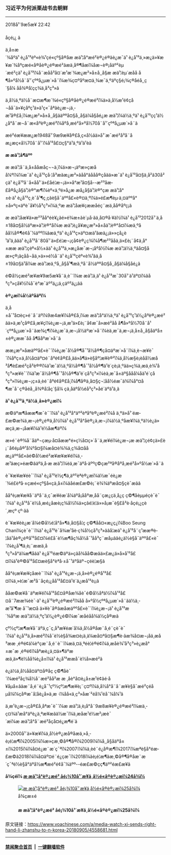 ### 习近平为何派栗战书去朝鲜
------------------------

<div class="published">
 <span class="date" title="ä¸­å½æ¶é´">
  <time datetime="2018-09-05T22:42:08+08:00">
   2018å¹´9æ5æ¥ 22:42
  </time>
 </span>
</div>
<br/>
<div class="wsw">
 <span class="dateline">
  åçé¡¿ â
 </span>
 <p>
  ä¸­å±æ´¾åºä¹ è¿å¹³èº«è¾¹çé«çº§å®åæ æä¹¦å°æé²è®¿é®ãè¿æ¯ä¹ è¿å¹³ä¸»æ¿ä»¥æ¥æ´¾åºçæé«å®åè®¿é®æé²ãæä¸å®¶åæï¼åæ¬è®¡åäº²èµ´æé²çä¹ è¿å¹³ï¼å¨æåå³å¤´æ¹æ´¾æ¿æ²»å±å¸¸å§æ æä¹¦èµ´æåå å¶å»ºå½å¨å¹´çºªå¿µæ´»å¨ï¼æ¾ç¤ºåºæ­¤ä¸¾æ¯ä¸ºäºç§é¡¾ç®åéå¸¸ç´§å¼ åå¾®å¦çç¾ä¸­å³ç³»ã
 </p>
 <p>
  ä¸­å½ä¸ºä½å¨æ­¤æ¶æ´¾é«çº§å®åè®¿é®æé²ï¼ä»ä¸­å½æ¹é¢çå¬åå¯ä»¥çåºç¹ä»ä¹ç«¯åªãè¿æ¬¡ä¸­æ¹å®£å¸ï¼æ¿æ²»å±å¸¸å§ãäººå¤§å¸¸å§ä¼å§åé¿æ æä¹¦ï¼ä½ä¸ºä¹ è¿å¹³çç¹ä½¿å°å¨æ¬å¨æ«åºè®¿æé²ï¼åºå¸­æé²å»ºå½70å¨å¹´çºªå¿µæ´»å¨ã
 </p>
 <p>
  æé²éæ¥ææ¿æ1948å¹´9æ9æ¥å®£å¸ç«å½ãä»å¹´æ¯æé²å³å¨åæ¿æç«å½70å¨å¹´ï¼å¹³å£¤ç§°ä¹ä¸ºä¹ä¹èã
 </p>
 <p>
  <strong>
   æ æä¹¦å¶äºº
  </strong>
 </p>
 <p>
  æ æä¹¦å¨ä¸­å±ååæåç¬¬ä¸ï¼ä»æ¬¡äºæ»çæåå¼ºï¼ï¼æ¯ä¹ è¿å¹³çå·¦å³æãæ¿æ²»âåå°âååå®çåãä»æ¯ä¹ è¿å¹³å¤§ä¸å²ã30å²çä¹ è¿å¹³å¨å«åå¹´ä»£åé¦æ¬¡ä»»å°æ¹å¤§å--æ²³åæ­£å®å¿å§ä¹¦è®°æ¶ï¼èº«ä¸ºé»å¿æ æå¿å§ä¹¦è®°çæ æä¹¦å°±è·ä¹ è¿å¹³ç¸è¯å¹¶ç¸çãè§å¯äººå£«è®¤ä¸ºï¼ä»é£æ¶èµ·ä¸¤äººå°±å»ºç«äºè¯å¥½å³ç³»ï¼ä¸ºæ æä¹¦åæ¥çææåéç¨æä¸åå®åºç¡ã
 </p>
 <p>
  æ æä¹¦åæ¥ä»æ²³åå°éè¥¿ãé»é¾æ±ãè´µå·ãä¸­å¤®å·¥ä½ï¼ä¹ è¿å¹³2012å¹´ä¸­å±18å¤§å½äºæ»ä¹¦è®°åï¼æ æä¹¦è¿å¥æ¿æ²»å±åä¹¦è®°å¤ï¼æä¸ºååå½å®¶é¢å¯¼äººï¼âæä¸ºä¹ è¿å¹³ç»äº¤æä¹ãæä¿¡ä»»çå¿è¹ä¹ä¸âãä¹ è¿å¹³å¨80å¹´ä»£é¦æ¬¡çå¢è®¿ç¾ï¼å¶æ²³ååä¸ä»£è¡¨å¢ä¸­å°±ææ æä¹¦çèº«å½±ãä¹ è¿å¹³ä¸»æ¿åæ¯æ¬¡åºå½ï¼æ æä¹¦ä½ä¸ºâå¤§åæ»ç®¡âçåå¬åä¸»ä»»é½å¨ä¹ è¿å¹³çèº«è¾¹ãä¸­å±19å¤§ä¹åï¼æ æä¹¦æä¸ºå¸¸å§å¹¶æä¸ºå¨å½äººå¤§å¸¸å§ä¼å§åé¿ã
 </p>
 <p>
  é©å½çæé²æ¥æ¥9æ5æ¥å¨ä¸è¯´ï¼æ æä¹¦ä¸ä¹ è¿å¹³æ¯30å¹´ä¹äº¤ï¼âå³ç³»çå¥½ï¼å¯è°æ¯äº²ä¿¡ä¸­çäº²ä¿¡ãâ
 </p>
 <p>
  <strong>
   è®¿æï¼å½äºåäºï¼
  </strong>
 </p>
 <p>
  ä¸­å±å¯¹å¤èç»é¨å¨äºï¼9æ4æ¥ï¼å®£å¸ï¼æ æä¹¦å°ä½ä¸ºä¹ è¿å¹³ç¹ä½¿åºè®¿æé²ãä»ä¸­æ¹çå®£å¸æ¥çï¼è¿æ¬¡ä¸­æ¹ä»£è¡¨å¢æ¯å»æé²åå å¶å»ºå½70å¨å¹´çºªå¿µæ´»å¨ãæ¾ç¶ï¼è¿æ¯ä¸æ¬¡å½äºæ´»å¨ï¼èä¸æ¯ä¸æ¬¡ä¸­å±å¸¸å§åäºå±±è®¿ææ¯åå å¶ååºæ´»å¨ã
 </p>
 <p>
  ææ¿æ²»åæäººå£«è¯´ï¼è¿æ¯å½å®¶å¯¹å½å®¶çå¤äºæ´»å¨ï¼ä¸è¬æ¥è¯´ï¼åºç±ä¸­å½å¤äº¤é¨åºé¢å®£å¸ãä»å¶ä»è§åº¦æ¥è®²ï¼ä¸­å½æ§è¡èåå½æå³å¶è£æé²çå³è®®ï¼ä¹æ¯ä½ä¸ºå½å®¶å¯¹å½å®¶ä¹é´çè¡ä¸ºãä»ç¾ä¸­æä¸è¾¹å³ç³»æ¥è¯´ï¼ä¹æ¯å½å®¶å¯¹å½å®¶ä¹é´çå³ç³»ï¼èä¸æ¯å±äº§ååå¼åä¹é´çå³ç³»ï¼è¿æ¬¡ç±ä¸­èé¨åºé¢å®£å¸ï¼å¶å®ä¸å¤§ç¬¦åå½éæ¯ä¾ï¼å°¤å¶æ¯å¨ç®åéå¸¸å¾®å¦åç´§å¼ çä¸åäºå½éå³ç³»åé´äºä¹ä¸ã
 </p>
 <p>
  <strong>
   ä¹ è¿å¹³ä¸ºä½ä¸å»è®¿æï¼
  </strong>
 </p>
 <p>
  æ©äºæ¶åææ¶æ¯è¯´ï¼ä¹ è¿å¹³å°äº²èªåºè®¿æé²ï¼å ä¸ºä»å¹´éæ­£æ©æ¾ä¸æ¬¡è®¿é®ä¸­å½ï¼ä¹ è¿å¹³å°åè®¿ä¸æ¬¡ï¼ä½ä¸ºåæ¥ï¼ä¸ºä½è¿ä»æçä¸æ¬¡åæ¥ï¼ä¹é½åæ¶äºï¼
 </p>
 <p>
  æ»é¨è®¾å¨åäº¬çæµ·å¤åææ°é»ç½å¤ç»´å¨ä¸æ¥éï¼è¿æ¬¡æ æä¹¦çé¢çä»£è¡¨å¢éµå®¹å¼ºå¤§ï¼æå¤è¾¾ä¸ç¾å¤ååæ¿äººå£«ãé©å½æé²æ¥æ¥æ¥éï¼ä¸­æ¹âæç»éæ©âäºä¸å·æ æä¹¦ï¼èä¸æ¯äºå·äººç©çæ²ªå®åºå¸­æé²å»ºå½æ´»å¨ã
 </p>
 <p>
  è¯¥æ¥æ¥éè¯´ï¼ä¹ è¿å¹³è½ç¶ä¸äº²èªè®¿æï¼ä½æ¯éè¿æ´¾é£èªå·±çæé«çº§å«çä¸å±ï¼âåéæ­£æ©è¡¨è¾¾äºæå¤§çè¯æãâ
 </p>
 <p>
  åå°è¡æ¥æ¥å¨äºå¨ä¸ç¯æ¥éæ´å¼äºå¡ååºæ¸åå¨çæ¿ç­ä¸­å¿ç ç©¶åèµµéçè¯è¯´ï¼ä¹ è¿å¹³å¯è½å¸æé¿åæè¡ç¾å½ï¼ä»çâé¦è¦ä»»å¡æ¯è§£å³è·åçé¡¿çè´¸æçº çº·ãâ
 </p>
 <p>
  è¯¥æ¥éè¿æ´å¼é©å½é¦å°å»¶ä¸å¤§å­¦ç ç©¶åå¤«æ¿ç¿ï¼Boo Seung Chanï¼çè¯è¯´ï¼ä¹ è¿å¹³è¯å¾æ¹åè·ç¾å½çå³ç³»ãâå¦æä¹ è¿å¹³å¨ç¹ææ®è­¦åä¹åè®¿é®å¹³å£¤ï¼é£å¯è½æ¶åç¾å½å¯¹åå³ç¨æåµãâè¿ä½è§å¯äººå£«è¯´ï¼è¿å¹¶ä¸è¡¨ææä¸­å³ç³»å°ä¼æ¶åãä¹ è¿å¹³éæ©äºä»çâå¾åå©æâä»£æ¿ä»å»å¹³å£¤ï¼ä¹è®©å¹³å£¤æè§å°èªå·±å¯¹äºåäº¬çéè¦æ§ã
 </p>
 <p>
  åå°è¡æ¥æ¥çåæè¯´ï¼ä¹ è¿å¹³è¿æ¬¡ä¸å»è®¿é®å¹³å£¤ï¼ä¸»è¦æ¯æ³å¨åçé¡¿åå¹³å£¤ä¹é´ä¿æå¹³è¡¡ã
 </p>
 <p>
  ååæ©æ¥å¨äºæ¥éï¼å¹³å£¤å®åæ¾åè¯é©å½åªä½ï¼å¹³å£¤å¨7ææ¾éè¯·ä¹ è¿å¹³è®¿é®æé²ï¼åå å»ºå½çºªå¿µæ´»å¨ãä½ä¸­æ¹å¹¶æ å¯¹æ­¤å ä»¥è¯å®ãæåæäººå£«è¯´ï¼è¿æ¬¡ä¹ è¿å¹³æ´¾åºæ æä¹¦ä½ä¸ºç¹ä½¿è®¿é©ï¼æ¯æåéåå¾ä½çå®æã
 </p>
 <p>
  çº½çº¦æ¶æ¥å¨äºä¸ç¯ç¸å³æ¥éæ´å¼ä¸­å½å®åæ¨å¸é¨çè¯è¯´ï¼ä¹ è¿å¹³ä¸å»æé²ï¼å¯è½è§å¾æ­¤è¡ä¸ä¼æå¤ªå¤§æ¶è·ãæ¾å¤æ¬¡åä¸æå³ææ ¸é®é¢ä¼è°çæ¨å¸é¨è¯´ï¼æä¸¤ä¸ªéè¦é®é¢ï¼ä¸­æåè¾¹å³ç³»è¿æå°±æ¯æ ¸é®é¢ï¼åªæè¿ä¸¤ä»¶äºææä¸ä»¶è½åå¾è¿å±ï¼ä¹ è¿å¹³ææå¯è½å»æé²ã
 </p>
 <p>
  è¿ä½ä¸­å½åå¤äº¤å®åç ç©¶åè¯´ï¼æé²åç¾å½å¨æé²åå²æ æ ¸åè°å¤è¿å±æ¹é¢âé·å¥åµå±âãæ¨å¸é¨è¿å¯¹çº½çº¦æ¶æ¥è¡¨ç¤ºï¼ä¸­å½å°å¨å¨æ¥è§å¯æé²çéåµå¼ï¼çå®æ¯å¦åè¿å»ä¸æ ·ï¼åå«ä¸ç³»åæ´²éå¼¹éå¯¼å¼¹ã
 </p>
 <p>
  ä¸­æ¹è¿æ¬¡çå®£å¸åªæ¯è¯´ï¼æ æä¹¦ä¸è¡å°å¨9æ8æ¥è®¿é®æé²ï¼æä¸­ç¤¾ä¹æå°äºè¿ä¸ªæ¥æãä½æ¯ï¼ä¸­æåæ¹é½æ²¡æè¯´æï¼æ æä¹¦å°å¨æé²åçå¤é¿æ¶é´ã
 </p>
 <p>
  ä»2000å¹´ä»¥æ¥ï¼ä¸­å½è®¿æå®åæä¸»å¸­è¡é¦æ¶ï¼2005ï¼ï¼æ»çæ¸©å®¶å®ï¼2009ï¼ï¼å¸¸å§åäºå±±ï¼2015ï¼ï¼å¤é¿æ¨æ´ç¯ªï¼2007ï¼ï¼ä¸­èé¨é¿å®æ¶ï¼2017ï¼æªè§å°éæ­£æ©ã2018ï¼ï¼å¤äº¤é¨é¿çæ¯ï¼2018ï¼ãè¡é¦æ¶ãæ¸©å®¶å®åæ¨æ´ç¯ªé½è§å°äºå½æ¶æé²é¢å¯¼äºº--éæ­£æ©çç¶äº²éæ­£æ¥ã
 </p>
 <p>
  <strong>
   å¾çéï¼
   <a class="wsw__a" href="https://www.voachinese.com/a/4446640.html">
    <span class="title">
     æ æä¹¦å°è®¿æé² åé¡¾10å¹´æ¥ä¸­å½é«å®è®¿æï¼24å¾ï¼
    </span>
   </a>
  </strong>
 </p>
 <div class="wsw__embed">
  <figure class="media-gallery-embed overlay-wrap js-media-expand" data-lbox-gallery="true" data-lbox-gallery-url="/a/4446640.html">
   <a href="https://www.voachinese.com/a/4446640.html" title="æ æä¹¦å°è®¿æé² åé¡¾10å¹´æ¥ä¸­å½é«å®è®¿æï¼25å¾ï¼">
    <div class="img-wrap">
     <div class="thumb thumb16_9">
      <img alt="æ æä¹¦å°è®¿æé² åé¡¾10å¹´æ¥ä¸­å½é«å®è®¿æï¼25å¾ï¼" src="https://gdb.voanews.com/701F9D85-91A2-4992-BB98-E8664C454989_w250_r1_s.jpg"/>
     </div>
     <span class="ico ico-gallery ico--media-type ico--xl">
     </span>
     <span class="ico ico-gallery ico--media-expand ico--rounded">
     </span>
    </div>
   </a>
   <figcaption class="d-flex flex-wrap overlay-content">
    <span class="label label--media label--inverted m-l-sm">
     å¾çæ±é
    </span>
    <h4 class="title title--media title--inverted m-l-sm">
     æ æä¹¦å°è®¿æé² åé¡¾10å¹´æ¥ä¸­å½é«å®è®¿æï¼25å¾ï¼
    </h4>
   </figcaption>
   <div>
    <div data-lbox-gallery-item-src="https://gdb.voanews.com/701F9D85-91A2-4992-BB98-E8664C454989_w1024_q10_s.jpg" data-lbox-gallery-item-title="2018å¹´4æ16æ¥ï¼æé²é¢å¯¼äººéæ­£æ©åå¶å¤«äººæéªä¸»åä¸­å±ä¸­å¤®å¯¹å¤èç»é¨é¨é¿å®æ¶å¨å¹³å£¤è§çä¸­å½è­è¾èå§ãçº¢è²å¨å­åãååæ¼åä¸èµ·é¼æãæ­¤åï¼æéªä¸»åæé²é«å±å®åè§çäºä¸­å½è­è¾èå¢æ¼åºçèå§ãåèµå°ããèå¨2017å¹´11æï¼å®æ¶ä»¥ä¸­å±ä¸­å¤®æ»ä¹¦è®°ä¹ è¿å¹³ç¹ä½¿çèº«ä»½è®¿é®æé²ï¼ç®çæ¯åéæ­£æ©éæ¥ä¸­å±åä¹å¤§çæåµï¼ å´å¨å¹³å£¤åå°å·éï¼æ²¡è§å°éæ­£æ©ã">
    </div>
    <div data-lbox-gallery-item-src="https://gdb.voanews.com/D94DC023-D006-4FE2-860F-2C6ADF82BF34_w1024_q10_s.jpg" data-lbox-gallery-item-title="æé²ä¸­å¤®éè®¯ç¤¾2018å¹´5æ3æ¥åå¸çè¿å¼ ç§çä¸­ï¼ä¸­å½å½å¡å§åå¼å¤é¿çæ¯å¨è®¿é®å¹³å£¤æé´ç­¾åæèé¢è¯ï¼åé¢çç»ä½é¢æä¼¼ä¹æ¯1950å¹´ä»£æè°ä¸­å½å¿æ¿åå¨æé²ã">
    </div>
    <div data-lbox-gallery-item-src="https://gdb.voanews.com/2813C640-077B-4FF9-9210-0A861FDA4F61_w1024_q10_s.jpg" data-lbox-gallery-item-title="2018å¹´3æ17æ¥ï¼æ°å½éçä¸­å½äººå¤§å§åé¿æ æä¹¦å¨å¨å½äººå¤§å¨ä½ä¼è®®ä¸ææå®ªæ³ï¼å®£èªå°±èãä¸­å½åæé²å®æ¹åªä½9æ4æ¥åæ¶åæè¯´ï¼åºæé²å³å¨ååæ¿åºçéè¯·ï¼ä¸­å½å±äº§åä¸­å¤®æ¿æ²»å±å¸¸å§ãä¸­å½å¨å½äººå¤§å§åé¿æ æä¹¦9æ8æ¥çä¸­å½åæ¿ä»£è¡¨å¢è®¿é®æé²ï¼åºç¥æé²å»ºå½70å¨å¹´ãä¸­æå®åªé½æ²¡æè¯´ææ æä¹¦å°å¨æé²éçå¤é¿æ¶é´ã">
    </div>
    <div data-lbox-gallery-item-src="https://gdb.voanews.com/A9CFB9BA-67BA-4DB1-AC35-E21AB2CE3791_w1024_q10_s.jpg" data-lbox-gallery-item-title='2018å¹´3æä¸­å½äººå¤§ä¼è®®ä¸çä¹ è¿å¹³ãæ æä¹¦åæåå¼ºãå½æ¶ï¼ä¹ è¿å¹³ä¸å³å°åºä»»äººå¤§å¸¸å§ä¼å§åé¿çæ æä¹¦é¢é¢äº¤è°ï¼ä½ä¸ä¸­å±ååæåç¬¬äºçæ»çæåå¼ºæå°äºå¨ã9æ8æ¥å¼å§ï¼&lt;span style="font-size: 1em;"&gt;æ æä¹¦å°ä½ä¸ºä¸­å½åæ¿å¤´å·äººç©ä¹ è¿å¹³çç¹ä½¿è®¿æã&lt;/span&gt;&lt;span style="font-size: 1em;"&gt;èæ­¤åä¸ç´ææ¥éè¯´ï¼æé²æ¹é¢éè¯·ä¹ è¿å¹³9æè®¿é®æé²ï¼èä»ï¼ä¹ è¿å¹³ä¸å»ï¼èè®©æ æä¹¦ä½ä¸ºç¹å«ä»£è¡¨è®¿æï¼å¼åå¤çç§ç§è§£è¯»ã&lt;/span&gt;'>
    </div>
    <div data-lbox-gallery-item-src="https://gdb.voanews.com/3D1CF2B9-4F42-4B6A-8A62-55AB0352F489_w1024_q10_s.jpg" data-lbox-gallery-item-title="æ æä¹¦æ¾ç»å¤æ¬¡åºè®¿ï¼å¾ä¸º2017å¹´4æ26æ¥ä¿ç½æ¯æ»ç»å¼æåºç±³å°&amp;middot;æ®äº¬åä¸­å±ä¸­å¤®åå¬åä¸»ä»»æ æä¹¦å¨ä¿ç½æ¯è«æ¯ç§åéå§æå®«ä¼æ¤æ¶æ¡æã">
    </div>
    <div data-lbox-gallery-item-src="https://gdb.voanews.com/1E0A0FBA-8071-41B7-BF6C-5B608850B5C0_w1024_q10_s.jpg" data-lbox-gallery-item-title="æ æä¹¦æ¾ç»éåä¹ è¿å¹³åºè®¿ç¾å½ï¼å¾ä¸º2015å¹´9æ22æ¥ä¸­å½å½å®¶ä¸»å¸­ä¹ è¿å¹³å¨è¥¿éå¾çæå®´ä¸åç¾å½åä¸­å½çä¿¡æ¯ç§æå¬å¸çé¦å¸­æ§è¡å®ä»¬åè¡¨æ¿ç­æ¼è®²æ¶ï¼ä¸­å±ä¸­å¤®åå¬åä¸»ä»»æ æä¹¦åç¾å½ä¼ä¸å®¶æ¯å°&amp;middot;çè¨åå¤«äººæ¢ç³è¾¾&amp;middot;çè¨å¨å¾å¬ã">
    </div>
    <div data-lbox-gallery-item-src="https://gdb.voanews.com/F52DAF51-28D9-4F80-86BD-8399A28DA527_w1024_q10_s.jpg" data-lbox-gallery-item-title="2013å¹´3æ23æ¥ä¸­å±ä¸­å¤®åå¬åä¸»ä»»æ æä¹¦ï¼ç¿»è¯ï¼ä¹ è¿å¹³ï¼çæ²ªå®ï¼æ¨æ´ç¯ªï¼ä»å·¦å°å³ï¼å¨ä¿ç½æ¯å½å®¶æé©¬ãï¼ç¾å½ä¹é³ç½æ¡¦ææï¼">
    </div>
    <div data-lbox-gallery-item-src="https://gdb.voanews.com/7F584384-BAFC-4F47-8E32-34B5A4D18996_w1024_q10_s.jpg" data-lbox-gallery-item-title="2009å¹´10æ5æ¥ï¼å¨å¹³å£¤å½å®¾é¦ï¼ä¸­å½å½å¡é¢æ»çæ¸©å®¶å®åæé²é¢å¯¼äººéæ­£æ¥ä»ç»ä¸­æ¹èµ éçç¤¼åãè¿æ¯18å¹´æ¥ä¸­å½æ»çç¬¬ä¸æ¬¡è®¿é®æé²ãæ¸©å®¶å®æ­¤è¡è¿å­åæè°çä¸­å½äººæ°å¿æ¿åçå£«éµå­ï¼ç»æ¯å²¸è±å¢ç®è±ã">
    </div>
    <div data-lbox-gallery-item-src="https://gdb.voanews.com/BFBBAF36-35B2-47D9-BAD4-3D6576AA0F44_w1024_q10_s.jpg" data-lbox-gallery-item-title="2008å¹´6æ18æ¥ï¼ä¸­å½å½å®¶å¯ä¸»å¸­ä¹ è¿å¹³åæé²é¢å¯¼äººéæ­£æ¥å¨å¹³å£¤èµ°åä¼è®®åãè¿æ¯ä¹ è¿å¹³å°±ä»»å½å®¶å¯ä¸»å¸­åçç¬¬ä¸æ¬¡åºè®¿ãä½ä¹ è¿å¹³å°±ä»»ä¸­å±æ»ä¹¦è®°ä¹åï¼å¯¹æé²å·æ·¡ï¼æ²¡å»è®¿é®è¿ã2018å¹´3æéæ­£æ©è®¿ååï¼ä¸¤å½å³ç³»æ¹åã 4æä¸­æ¬ï¼ç¾å½æçº¿çµè§å°CNNæ¥éè¯´ï¼ä¹ è¿å¹³åå¤å°½å¿«è®¿é®æé²ãä¸­å½å¤äº¤é¨åè¨äººåæ¥è¹å¨ä¾è¡è®°èä¼ä¸è¯´ï¼å¥¹ä¸äºè§£æå³ä¹ è¿å¹³è®¡åè®¿é®æé²çä¿¡æ¯ï¼ä½ä¸­å½åæé²æé«å±äºè®¿çä¼ ç»ãéæ­£æ©è®¿é®åäº¬æé´æ¾éè¯·ä¹ è¿å¹³è®¿é®æé²ï¼ä¹ è¿å¹³å½æ¶æ¬£ç¶æ¥åã&lt;br /&gt;
&amp;nbsp;">
    </div>
    <div data-lbox-gallery-item-src="https://gdb.voanews.com/06C264BF-C1E2-4682-BBBA-83B0FEC2F214_w1024_q10_s.jpg" data-lbox-gallery-item-title="æé²ä¸­å¤®éè®¯ç¤¾2018å¹´5æ3æ¥åå¸çè¿å¼ ç§çä¸­ï¼ä¸­å½å½å¡å§åå¼å¤é¿çæ¯å¨è®¿é®å¹³å£¤æé´åæé²å¤ç¸æåæµ©å¨é¤æ¡æç¢°æ¯ã">
    </div>
    <div data-lbox-gallery-item-src="https://gdb.voanews.com/3E255BEF-590C-4E43-82FA-B20834BD0E3D_w1024_q10_s.jpg" data-lbox-gallery-item-title="2018å¹´4æ15æ¥ï¼æé²é¢å¯¼äººéæ­£æ©åå¶å¤«äººæéªä¸»åä¸­å±ä¸­å¤®å¯¹å¤èç»é¨é¨é¿å®æ¶å¨å¹³å£¤ãæ¥æ¬è¯»åæ°é»4æä¸­æ¬æ´å¼å¤ä½ç¥æäººå£«çè¯è¯´ï¼æé²å®ååå®æ¶è®¨è®ºäºä¹ è¿å¹³è®¿æçè®®é¢ï¼æé²æ¹é¢å¸æä¹ è¿å¹³æ©æ¥è®¿é®å¹³å£¤ã">
    </div>
    <div data-lbox-gallery-item-src="https://gdb.voanews.com/7C76869C-74C0-4872-AF77-CBF9A3ECBC97_w1024_q10_s.jpg" data-lbox-gallery-item-title="2018å¹´4æ16æ¥ï¼æé²é¢å¯¼äººéæ­£æ©åå¶å¤«äººæéªä¸»åä¸­å±ä¸­å¤®å¯¹å¤èç»é¨é¨é¿å®æ¶ä»¥åè­è¾èå§ãçº¢è²å¨å­åãçæ¼åå¨å¹³å£¤ãæé²åä¸¤ä»£é¢å¯¼äººéæ¥æåéæ­£æ¥å¨åºå½è®¿é®æèä¼è§å¤å®¾æ¶ï¼ä¸ååå¤«äººãèéæ­£æ©ä¸åï¼æéªä¸»åå å¤äºæ´»å¨ã">
    </div>
    <div data-lbox-gallery-item-src="https://gdb.voanews.com/04C1C32C-72FC-42BA-A6E3-FB68321E6103_w1024_q10_s.jpg" data-lbox-gallery-item-title="2018å¹´4æ15æ¥ï¼æé²é¢å¯¼äººéæ­£æ©å¨å¹³å£¤ä¼è§ä¸­å±ä¸­å¤®å¯¹å¤èç»é¨é¨é¿å®æ¶ã">
    </div>
    <div data-lbox-gallery-item-src="https://gdb.voanews.com/97F7617D-5B07-4B29-A960-8CDEEF82D85C_w1024_q10_s.jpg" data-lbox-gallery-item-title="2018å¹´4æ13æ¥ï¼æé²äººæ¬¢è¿ä¸­å±ä¸­èé¨é¨é¿å®æ¶ä¸ºé¦çä¸­å½èºæ¯å¢å°å¹³å£¤æºåºãä¸å¤§ç¾¤ä¸­å½æ¼åæµè¾¾æé²åå 4æ31æ¥æ¥å­£åè°èºæ¯èã">
    </div>
    <div data-lbox-gallery-item-src="https://gdb.voanews.com/6F9157CC-808F-406C-932D-36C15108CCB8_w1024_q10_s.jpg" data-lbox-gallery-item-title="2015å¹´10æ10æ¥æé²é¢å¯¼äººéæ­£æ©åä¸­å±æ¿æ²»å±å¸¸å§ååäºå±±(å³äº)ä¸éè§çæé²&amp;quot;å³å¨å&amp;quot;å»ºå70å¨å¹´éåµå¼ãå¨2017å¹´ï¼å¨ä¸­æå³ç³»æ¸è¡æ¸è¿ï¼å·æ·¡ç´§å¼ çæåµä¸ï¼æé²éåµæ²¡æä¸­å½é«å®åå ãèå¨è¿å»çæé²éåµæèå¶ä»å¸ç¤¼ä¸­ï¼ä¸­å½é«å®æ¶æåºå¸­ã">
    </div>
    <div data-lbox-gallery-item-src="https://gdb.voanews.com/BB8DAA61-281F-4603-B21F-4173485C4278_w1024_q10_s.jpg" data-lbox-gallery-item-title="æé²é¢å¯¼äººéæ­£æ©åä¸­å±æ¿æ²»å±å¸¸å§ååäºå±±å¨å¹³å£¤çæé²&amp;quot;å³å¨å&amp;quot;å»ºå70å¨å¹´éåµå¼ä¸ææï¼2015å¹´10æ10æ¥ï¼ã">
    </div>
    <div data-lbox-gallery-item-src="https://gdb.voanews.com/1C1F4E60-9649-4BA9-BB36-7A18E0CB5769_w1024_q10_s.jpg" data-lbox-gallery-item-title="æé²é¢å¯¼äººéæ­£æ©åä¸­å±æ¿æ²»å±å¸¸å§ååäºå±±å¨å¹³å£¤çæé²&amp;quot;å³å¨å&amp;quot;å»ºå70å¨å¹´éåµå¼ä¸æºæï¼2015å¹´10æ10æ¥ï¼ã">
    </div>
    <div data-lbox-gallery-item-src="https://gdb.voanews.com/4A492254-E15C-437E-8103-8ECA3006F899_w1024_q10_s.jpg" data-lbox-gallery-item-title="æé²é¢å¯¼äººéæ­£æ©åä¸­å±æ¿æ²»å±å¸¸å§åäºå±±å¨å¹³å£¤æ¡æï¼åäºå±±è¿ä¸ªè®¿é®æ¯ä¸ºäºåºç¥æé²&amp;quot;å³å¨å&amp;quot;å»ºå70å¨å¹´ï¼2015å¹´10æ10æ¥ï¼ã">
    </div>
    <div data-lbox-gallery-item-src="https://gdb.voanews.com/5093DDAC-255F-4C3F-A403-E5EB89AAEF9F_w1024_q10_s.jpg" data-lbox-gallery-item-title="è§é¢æªå¾æ¾ç¤ºï¼2013å¹´7æ27æ¥ï¼æé²é¢å¯¼äººéæ­£æ©åä¸­å½å¯ä¸»å¸­ææºæ½®å¨å¹³å£¤çºªå¿µæé²æäºåæ60å¨å¹´çåºå¸ä¸">
    </div>
    <div data-lbox-gallery-item-src="https://gdb.voanews.com/17689075-51AE-4A0D-940C-0BD274A35157_w1024_q10_s.jpg" data-lbox-gallery-item-title="2013å¹´7æä¸æ¬ï¼æé²é¢å¯¼äººéæ­£æ©åä¸­å½å¯ä¸»å¸­ææºæ½®å¨å¹³å£¤æ¡æã">
    </div>
    <div data-lbox-gallery-item-src="https://gdb.voanews.com/042CCD4C-C45E-41D3-AB85-E86027919D1C_w1024_q10_s.jpg" data-lbox-gallery-item-title="2011å¹´7æ12æ¥ï¼ä¸­å½å½å¡é¢å¯æ»çå¼ å¾·æ±å¨å¹³å£¤ä¼è§æé²æé«äººæ°ä¼è®®å¸¸ä»»å§åä¼å§åé¿éæ°¸åï¼ä»è¿æ¬¡è®¿ææ¯ä¸ºåºç¥ãä¸­æåå¥½åä½äºå©æ¡çº¦ãç¼ç»50å¨å¹´ãå¼ å¾·æ±æ¾çå­¦æé²ï¼1978å¹´å°1980å¹´å¨æé²éæ¥æç»¼åå¤§å­¦çå­¦ãæ­¤å¤ï¼2011å¹´11æï¼æåå¼ºä¹æ¾è®¿é®é©å½åæé²ï¼è¥¿æ¹ä¸å¤§éè®¯ç¤¾åªæä»è®¿é®é©å½çç§çï¼æ²¡æè®¿é®æé²çã">
    </div>
    <div data-lbox-gallery-item-src="https://gdb.voanews.com/777CE80A-21E3-4514-8979-FF1487BB5902_w1024_q10_s.jpg" data-lbox-gallery-item-title="2010å¹´10æ25æ¥ï¼æé²é¢å¯¼äººéæ­£æ¥åä»çå¿å­éæ­£æ©å¨å¹³å£¤æ¥å¾é­ä¼¯éä¸å°çé¢çä¸­å½åäºä»£è¡¨å¢ï¼ä»ä»¬ççä¸­æ¹çç¤¼ç©ãé­ä¼¯éæ­¤è¡æ¯åå æè°çä¸­å½äººæ°å¿æ¿åå¥æåæ60å¨å¹´çºªå¿µæ´»å¨ã">
    </div>
    <div data-lbox-gallery-item-src="https://gdb.voanews.com/67FF8523-D568-44C2-9252-F54D296D509D_w1024_q10_s.jpg" data-lbox-gallery-item-title=" 2010å¹´10æ25æ¥ï¼æé²é¢å¯¼äººéæ­£æ¥åä»çå¿å­éæ­£æ©å¨å¹³å£¤ä¸ä¸­å±ä¸­å¤®åå§å¯ä¸»å¸­é­ä¼¯éçé¢çä¸­å½åäºä»£è¡¨å¢åå½±ã">
    </div>
    <div data-lbox-gallery-item-src="https://gdb.voanews.com/6A1F397B-DCCE-4EA5-9396-1AE059558564_w1024_q10_s.jpg" data-lbox-gallery-item-title="æé²ä¸­å¤®æ°é»ç¤¾çå¾çæ¾ç¤º2010å¹´10æ9æ¥å¨æ°¸åº·è®¿é®æé²ï¼å¨å¹³å£¤æºåºæ¥åé²è±. ä»æ­¤è¡æ¯åå æé²å³å¨åæç«65å¨å¹´å¤§åºã">
    </div>
    <div data-lbox-gallery-item-src="https://gdb.voanews.com/E29388BB-685B-438C-AA6D-6B5263DD2F86_w1024_q10_s.jpg" data-lbox-gallery-item-title="æé²ä¸­å¤®æ°é»ç¤¾çå¾çæ¾ç¤ºï¼2010å¹´10æ10æ¥ï¼æé²é¢å¯¼äººéæ­£æ¥åä¸­å½é«å®å¨æ°¸åº·å¨æé²å³å¨åæç«65å¨å¹´åºå¸çä¸»å¸­å°ä¸">
    </div>
   </div>
  </figure>
 </div>
 <p>
 </p>
</div>

原文链接：https://www.voachinese.com/a/media-watch-xi-sends-right-hand-li-zhanshu-to-n-korea-20180905/4558681.html


------------------------
#### [禁闻聚合首页](https://github.com/gfw-breaker/banned-news/blob/master/README.md) &nbsp;|&nbsp;  [一键翻墙软件](https://github.com/gfw-breaker/nogfw/blob/master/README.md)